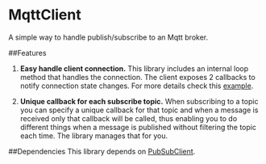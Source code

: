 # MqttClient

A simple way to handle publish/subscribe to an Mqtt broker.

##Features

1. **Easy handle client connection.** This library includes an internal loop method that handles the connection. The client
exposes 2 callbacks to notify connection state changes. For more details check this
[example](https://github.com/sn0kerbuzz/MqttClient/blob/master/examples/example1.cpp).
 
2. **Unique callback for each subscribe topic.** When subscribing to a topic you can
specify a unique callback for that topic and when a message is received only that
callback will be called, thus enabling you to do different things when a message is
published without filtering the topic each time. The library manages that for you.

##Dependencies
This library depends on [PubSubClient](https://github.com/knolleary/pubsubclient).

